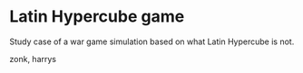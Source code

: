 # Latin Hypercube game

Study case of a war game simulation based on what Latin Hypercube is not. 

zonk, harrys


